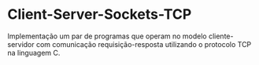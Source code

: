 # Client-Server-Sockets-TCP
Implementação um par de programas que operam no modelo cliente-servidor com comunicação requisição-resposta utilizando o protocolo TCP na linguagem C.
